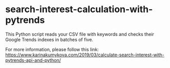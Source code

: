 # search-interest-calculation-with-pytrends
This Python script reads your CSV file with keywords and checks their Google Trends indexes in batches of five. 

For more information, please follow this link: https://www.karinakumykova.com/2019/03/calculate-search-interest-with-pytrends-api-and-python/
